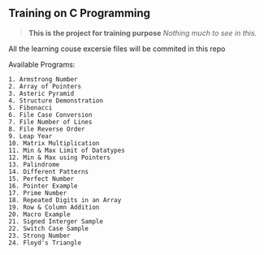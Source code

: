 ## Training on C Programming

> **This is the project for training purpose**
*Nothing much to see in this.*

All the learning couse excersie files will be commited in this repo

Available Programs:
```
1. Armstrong Number
2. Array of Pointers
3. Asteric Pyramid
4. Structure Demonstration
5. Fibonacci
6. File Case Conversion
7. File Number of Lines
8. File Reverse Order
9. Leap Year
10. Matrix Multiplication
11. Min & Max Limit of Datatypes
12. Min & Max using Pointers
13. Palindrome
14. Different Patterns
15. Perfect Number
16. Pointer Example
17. Prime Number
18. Repeated Digits in an Array
19. Row & Column Addition
20. Macro Example
21. Signed Interger Sample
22. Switch Case Sample
23. Strong Number
24. Floyd's Triangle
```
